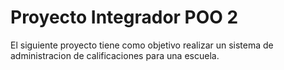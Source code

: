 # Proyecto Integrador POO 2

El siguiente proyecto tiene como objetivo realizar un sistema de administracion de calificaciones para una escuela.